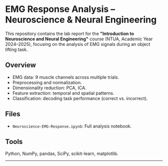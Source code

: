 # EMG Response Analysis – Neuroscience & Neural Engineering

This repository contains the lab report for the **"Introduction to Neuroscience and Neural Engineering"** course (NTUA, Academic Year 2024–2025), focusing on the analysis of EMG signals during an object lifting task.

## Overview
- EMG data: 9 muscle channels across multiple trials.
- Preprocessing and normalization.
- Dimensionality reduction: PCA, ICA.
- Feature extraction: temporal and spatial patterns.
- Classification: decoding task performance (correct vs. incorrect).

## Files
- `Neuroscience-EMG-Response.ipynb`: Full analysis notebook.

## Tools
Python, NumPy, pandas, SciPy, scikit-learn, matplotlib.

---
